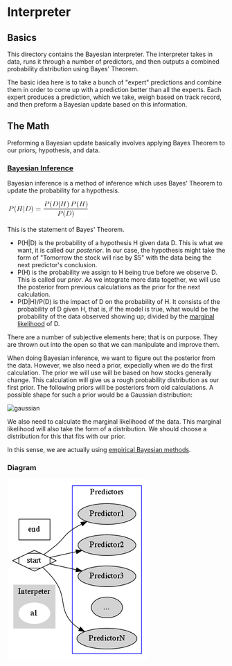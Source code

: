 # Interpreter

## Basics

This directory contains the Bayesian interpreter. The interpreter takes in data, runs it through a number of predictors, and then outputs a combined probability distribution using Bayes' Theorem.

The basic idea here is to take a bunch of "expert" predictions and combine them in order to come up with a prediction better than all the experts. Each expert produces a prediction, which we take, weigh based on track record, and then preform a Bayesian update based on this information.

## The Math

Preforming a Bayesian update basically involves applying Bayes Theorem to our priors, hypothesis, and data.

### [Bayesian Inference](http://en.wikipedia.org/wiki/Bayesian_inference)

Bayesian inference is a method of inference which uses Bayes' Theorem to update the probability for a hypothesis.

![bayes theorem](bayes.png)

This is the statement of Bayes' Theorem. 
* P(H|D) is the probability of a hypothesis H given data D. This is what we want, it is called our *posterior*. In our case, the hypothesis might take the form of "Tomorrow the stock will rise by $5" with the data being the next predictor's conclusion.
* P(H) is the probability we assign to H being true before we observe D. This is called our *prior*. As we integrate more data together, we will use the posterior from previous calculations as the prior for the next calculation.
* P(D|H)/P(D) is the impact of D on the probability of H. It consists of the probability of D given H, that is, if the model is true, what would be the probability of the data observed showing up; divided by the [marginal likelihood](http://en.wikipedia.org/wiki/Marginal_likelihood) of D.

There are a number of subjective elements here; that is on purpose. They are thrown out into the open so that we can manipulate and improve them.

When doing Bayesian inference, we want to figure out the posterior from the data. However, we also need a prior, expecially when we do the first calculation. The prior we will use will be based on how stocks generally change. This calculation will give us a rough probability distribution as our first prior. The following priors will be posteriors from old calculations. A possible shape for such a prior would be a Gaussian distribution:

![gaussian](http://www4f.wolframalpha.com/Calculate/MSP/MSP231421b81e97gh3i021h00002i967i7b86614edc?MSPStoreType=image/gif&s=23&w=311.&h=123.&cdf=RangeControl)

We also need to calculate the marginal likelihood of the data. This marginal likelihood will also take the form of a distribution. We should choose a distribution for this that fits with our prior.

In this sense, we are actually using [empirical Bayesian methods](http://en.wikipedia.org/wiki/Empirical_Bayes_method).

### Diagram

![diagram](diagram.png)
